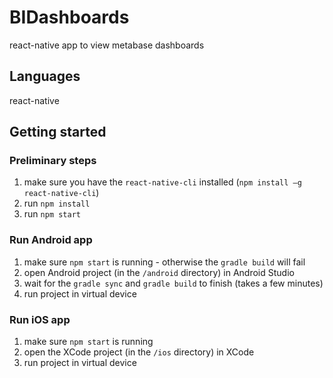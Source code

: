 # BIDashboards
react-native app to view metabase dashboards

## Languages
react-native

## Getting started

### Preliminary steps
1. make sure you have the `react-native-cli` installed (`npm install –g react-native-cli`)
1. run `npm install`
1. run `npm start`

### Run Android app
1. make sure `npm start` is running - otherwise the `gradle build` will fail
1. open Android project (in the `/android` directory) in Android Studio
1. wait for the `gradle sync` and `gradle build` to finish (takes a few minutes)
1. run project in virtual device

### Run iOS app
1. make sure `npm start` is running
1. open the XCode project (in the `/ios` directory) in XCode
1. run project in virtual device
